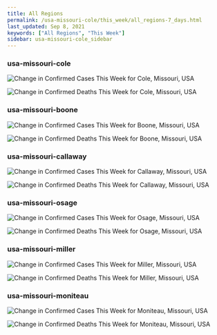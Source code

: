 ```yaml
---
title: All Regions
permalink: /usa-missouri-cole/this_week/all_regions-7_days.html
last_updated: Sep 8, 2021
keywords: ["All Regions", "This Week"]
sidebar: usa-missouri-cole_sidebar
---
```


<h3>usa-missouri-cole</h3>

![Change in Confirmed Cases This Week for Cole, Missouri, USA](/covid_tracker/images/graphs/usa-missouri-cole-delta_confirmed-7_days_graph.png)

![Change in Confirmed Deaths This Week for Cole, Missouri, USA](/covid_tracker/images/graphs/usa-missouri-cole-delta_deaths-7_days_graph.png)

<h3>usa-missouri-boone</h3>

![Change in Confirmed Cases This Week for Boone, Missouri, USA](/covid_tracker/images/graphs/usa-missouri-boone-delta_confirmed-7_days_graph.png)

![Change in Confirmed Deaths This Week for Boone, Missouri, USA](/covid_tracker/images/graphs/usa-missouri-boone-delta_deaths-7_days_graph.png)

<h3>usa-missouri-callaway</h3>

![Change in Confirmed Cases This Week for Callaway, Missouri, USA](/covid_tracker/images/graphs/usa-missouri-callaway-delta_confirmed-7_days_graph.png)

![Change in Confirmed Deaths This Week for Callaway, Missouri, USA](/covid_tracker/images/graphs/usa-missouri-callaway-delta_deaths-7_days_graph.png)

<h3>usa-missouri-osage</h3>

![Change in Confirmed Cases This Week for Osage, Missouri, USA](/covid_tracker/images/graphs/usa-missouri-osage-delta_confirmed-7_days_graph.png)

![Change in Confirmed Deaths This Week for Osage, Missouri, USA](/covid_tracker/images/graphs/usa-missouri-osage-delta_deaths-7_days_graph.png)

<h3>usa-missouri-miller</h3>

![Change in Confirmed Cases This Week for Miller, Missouri, USA](/covid_tracker/images/graphs/usa-missouri-miller-delta_confirmed-7_days_graph.png)

![Change in Confirmed Deaths This Week for Miller, Missouri, USA](/covid_tracker/images/graphs/usa-missouri-miller-delta_deaths-7_days_graph.png)

<h3>usa-missouri-moniteau</h3>

![Change in Confirmed Cases This Week for Moniteau, Missouri, USA](/covid_tracker/images/graphs/usa-missouri-moniteau-delta_confirmed-7_days_graph.png)

![Change in Confirmed Deaths This Week for Moniteau, Missouri, USA](/covid_tracker/images/graphs/usa-missouri-moniteau-delta_deaths-7_days_graph.png)
